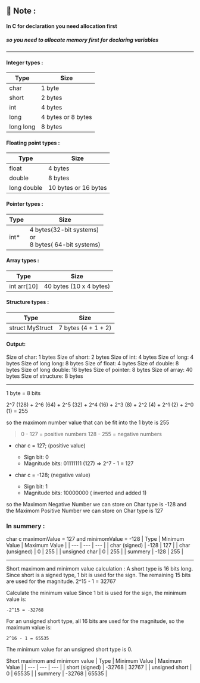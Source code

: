## 🔖 Note :

#### In C for declaration you need allocation first

##### so you need to allocate memory first for declaring variables

---

#### Integer types :

| Type      | Size               |
| --------- | ------------------ |
| char      | 1 byte             |
| short     | 2 bytes            |
| int       | 4 bytes            |
| long      | 4 bytes or 8 bytes |
| long long | 8 bytes            |

#### Floating point types :

| Type        | Size                 |
| ----------- | -------------------- |
| float       | 4 bytes              |
| double      | 8 bytes              |
| long double | 10 bytes or 16 bytes |

#### Pointer types :

| Type  | Size                                                          |
| ----- | ------------------------------------------------------------- |
| int\* | 4 bytes(32-bit systems) <br> or <br> 8 bytes( 64-bit systems) |

#### Array types :

| Type        | Size                    |
| ----------- | ----------------------- |
| int arr[10] | 40 bytes (10 x 4 bytes) |

#### Structure types :

| Type            | Size                |
| --------------- | ------------------- |
| struct MyStruct | 7 bytes (4 + 1 + 2) |

#### Output:

Size of char: 1 bytes
Size of short: 2 bytes
Size of int: 4 bytes
Size of long: 4 bytes
Size of long long: 8 bytes
Size of float: 4 bytes
Size of double: 8 bytes
Size of long double: 16 bytes
Size of pointer: 8 bytes
Size of array: 40 bytes
Size of structure: 8 bytes

---

1 byte = 8 bits

2^7 (128) + 2^6 (64) + 2^5 (32) + 2^4 (16) + 2^3 (8) + 2^2 (4) + 2^1 (2) + 2^0 (1) = 255

so the maximom number value that can be fit into the 1 byte is 255

> 0 - 127 = positive numbers
> 128 - 255 = negative numbers

- char c = 127; (positive value)

  - Sign bit: 0
  - Magnitude bits: 01111111 (127) => 2^7 - 1 = 127

- char c = -128; (negative value)
  - Sign bit: 1
  - Magnitude bits: 10000000 ( inverted and added 1)

so the Maximom Negative Number we can store on Char type is -128 and the Maximom Positive Number we can store on Char type is 127

### In summery :

char c maximomValue = 127
and minimomValue = -128
| Type | Minimum Value | Maximum Value |
| --- | --- | --- |
| char (signed) | -128 | 127 | | char (unsigned) | 0 | 255 |
| unsigned char | 0 | 255 |
| summery | -128 | 255 |

---

Short maximom and minimom value calculation :
A short type is 16 bits long.
Since short is a signed type, 1 bit is used for the sign.
The remaining 15 bits are used for the magnitude.
2^15 - 1 = 32767

Calculate the minimum value
Since 1 bit is used for the sign, the minimum value is:

    -2^15 = -32768

For an unsigned short type, all 16 bits are used for the magnitude, so the maximum value is:

    2^16 - 1 = 65535

The minimum value for an unsigned short type is 0.

Short maximom and minimom value
| Type | Minimum Value | Maximum Value |
| --- | --- | --- |
| short (signed) | -32768 | 32767 |
| unsigned short | 0 | 65535 |
| summery | -32768 | 65535 |
